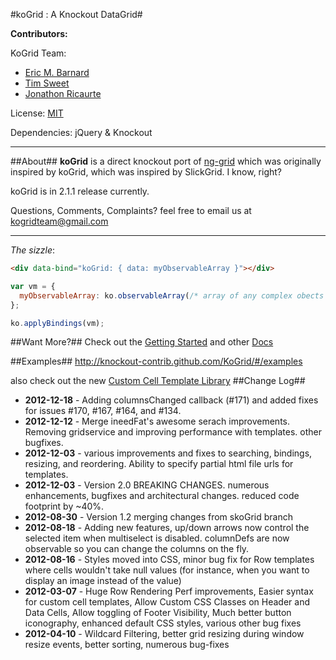 #koGrid : A Knockout DataGrid#

__Contributors:__

KoGrid Team:
* [Eric M. Barnard](https://github.com/ericmbarnard/koGrid) 
* [Tim Sweet](http://ornerydevelopment.blogspot.com/)
* [Jonathon Ricaurte](https://github.com/jonricaurte)

License: [MIT](http://www.opensource.org/licenses/mit-license.php)

Dependencies: jQuery & Knockout
***
##About##
__koGrid__ is a direct knockout port of [ng-grid](http://angular-ui.github.com/ng-grid/) which was originally inspired by koGrid, which was inspired by SlickGrid. I know, right?

koGrid is in 2.1.1 release currently. 

Questions, Comments, Complaints? feel free to email us at kogridteam@gmail.com

***
_The sizzle_:

```html
<div data-bind="koGrid: { data: myObservableArray }"></div>
```
```javascript
var vm = {
  myObservableArray: ko.observableArray(/* array of any complex obects */)
};

ko.applyBindings(vm);
```

##Want More?##
Check out the [Getting Started](https://github.com/ericmbarnard/KoGrid/wiki/Getting-Started) and other [Docs](https://github.com/ericmbarnard/KoGrid/wiki)

##Examples##
http://knockout-contrib.github.com/KoGrid/#/examples

also check out the new [Custom Cell Template Library](https://github.com/ericmbarnard/KoGrid/wiki/Cell-Template-Library)
##Change Log##
* __2012-12-18__ - Adding columnsChanged callback (#171) and added fixes for issues #170, #167, #164, and #134.
* __2012-12-12__ - Merge ineedFat's awesome serach improvements. Removing gridservice and improving performance with templates. other bugfixes.
* __2012-12-03__ - various improvements and fixes to searching, bindings, resizing, and reordering. Ability to specify partial html file urls for templates.
* __2012-12-03__ - Version 2.0 BREAKING CHANGES. numerous enhancements, bugfixes and architectural changes. reduced code footprint by ~40%.
* __2012-08-30__ - Version 1.2 merging changes from skoGrid branch
* __2012-08-18__ - Adding new features, up/down arrows now control the selected item when multiselect is disabled. columnDefs are now observable so you can change the columns on the fly.
* __2012-08-16__ - Styles moved into CSS, minor bug fix for Row templates where cells wouldn't take null values (for instance, when you want to display an image instead of the value)
* __2012-03-07__ - Huge Row Rendering Perf improvements, Easier syntax for custom cell templates,  Allow Custom CSS Classes on Header and Data Cells, Allow toggling of Footer Visibility, Much better button iconography, enhanced default CSS styles, various other bug fixes
* __2012-04-10__ - Wildcard Filtering, better grid resizing during window resize events, better sorting, numerous bug-fixes

